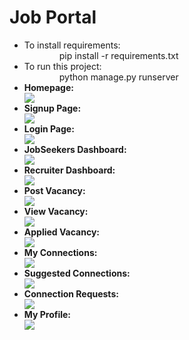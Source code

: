 # Job Portal
<ul>
  <li>To install requirements:</li>
  &ensp;&ensp;&ensp;&ensp;&ensp;&ensp;&ensp;&ensp;pip install -r requirements.txt
  <li>To run this project:</li>
  &ensp;&ensp;&ensp;&ensp;&ensp;&ensp;&ensp;&ensp;python manage.py runserver
  <b>
    <li>Homepage:</li>
      <img src="./Screenshots/Homepage.png"></img>
    <li>Signup Page:</li>
      <img src="./Screenshots/Signup.png"></img>
    <li>Login Page:</li>
      <img src="./Screenshots/Login.png"></img>
    <li>JobSeekers Dashboard:</li>
      <img src="./Screenshots/JobSeekerDashboard.png"></img>
    <li>Recruiter Dashboard:</li>
      <img src="./Screenshots/RecruiterDashboard.png"></img>
    <li>Post Vacancy:</li>
      <img src="./Screenshots/PostVacancy.png"></img>
    <li>View Vacancy:</li>
      <img src="./Screenshots/ViewVacancy.png"></img>
    <li>Applied Vacancy:</li>
      <img src="./Screenshots/AppliedVacancy.png"></img>
    <li>My Connections:</li>
      <img src="./Screenshots/Myconnection.png"></img>
    <li>Suggested Connections:</li>
      <img src="./Screenshots/SuggestedConnection.png"></img>
    <li>Connection Requests:</li>
      <img src="./Screenshots/ConnectionRequest.png"></img>
    <li>My Profile:</li>
      <img src="./Screenshots/MyProfile.png"></img></li>
  </b>
</ul>
